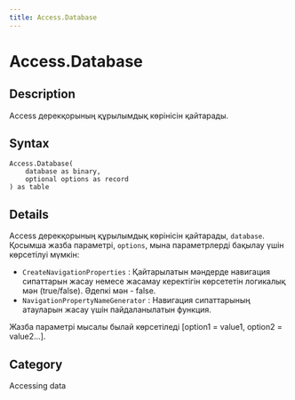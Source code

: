 ```yaml
---
title: Access.Database
---
```


# Access.Database


## Description

Access дерекқорының құрылымдық көрінісін қайтарады.


## Syntax

```powerquery
Access.Database(
    database as binary,
    optional options as record
) as table
```


## Details

Access дерекқорының құрылымдық көрінісін қайтарады, <code>database</code>. Қосымша жазба параметрі, <code>options</code>, мына параметрлерді бақылау үшін көрсетілуі мүмкін:    <ul><li><code>CreateNavigationProperties</code> : Қайтарылатын мәндерде навигация сипаттарын жасау немесе жасамау керектігін көрсететін логикалық мән (true/false). Әдепкі мән - false.</li><li><code>NavigationPropertyNameGenerator</code> : Навигация сипаттарының атауларын жасау үшін пайдаланылатын функция.</li></ul>    Жазба параметрі мысалы былай көрсетіледі [option1 = value1, option2 = value2...].



## Category
Accessing data
